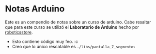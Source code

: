 # Notas Arduino

Este es un compendio de notas sobre un curso de arduino.
Cabe resaltar que para este curso se utilizó el **Laboratorio de Arduino** hecho por [roboticsstore](https://roboticsstore.com.mx/).

+ Esto contiene código muy feo. :c 
+ Creo que lo único rescatable es `./libs/pantalla_7_segmentos`